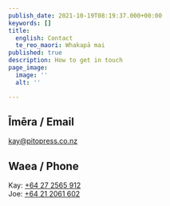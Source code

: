 ```yaml
---
publish_date: 2021-10-19T08:19:37.000+00:00
keywords: []
title:
  english: Contact
  te_reo_maori: Whakapā mai
published: true
description: How to get in touch
page_image:
  image: ''
  alt: ''

---
```

## Īmēra / Email

[kay@pitopress.co.nz](mailto:kay@pitopress.co.nz)

## Waea / Phone

Kay: [+64 27 2565 912](tel:+64272565912)  
Joe: [+64 21 2061 602](tel:+64212061602)
